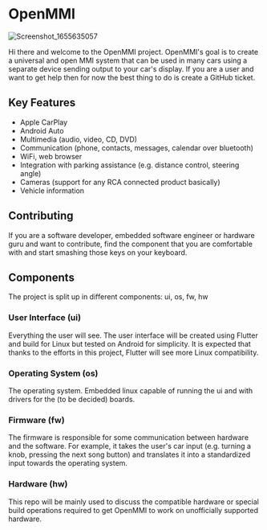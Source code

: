 # OpenMMI

![Screenshot_1655635057](https://user-images.githubusercontent.com/580758/174476903-b4f0f0e2-09ef-4693-b9ab-0728887437f0.png)

Hi there and welcome to the OpenMMI project. OpenMMI's goal is to create a universal and open MMI system that can be used in many cars using a separate device sending output to your car's display.  If you are a user and want to get help then for now the best thing to do is create a GitHub ticket.

## Key Features
- Apple CarPlay
- Android Auto
- Multimedia (audio, video, CD, DVD)
- Communication (phone, contacts, messages, calendar over bluetooth)
- WiFi, web browser
- Integration with parking assistance (e.g. distance control, steering angle)
- Cameras (support for any RCA connected product basically)
- Vehicle information

## Contributing
If you are a software developer, embedded software engineer or hardware guru and want to contribute, find the component that you are comfortable with and start smashing those keys on your keyboard.

## Components
The project is split up in different components: ui, os, fw, hw

### User Interface (ui)

Everything the user will see. The user interface will be created using Flutter and build for Linux but tested on Android for simplicity. It is expected that thanks to the efforts in this project, Flutter will see more Linux compatibility.

### Operating System (os)

The operating system. Embedded linux capable of running the ui and with drivers for the (to be decided) boards.

### Firmware (fw)

The firmware is responsible for some communication between hardware and the software. For example, it takes the user's car input (e.g. turning a knob, pressing the next song button) and translates it into a standardized input towards the operating system.

### Hardware (hw)

This repo will be mainly used to discuss the compatible hardware or special build operations required to get OpenMMI to work on unofficially supported hardware.
